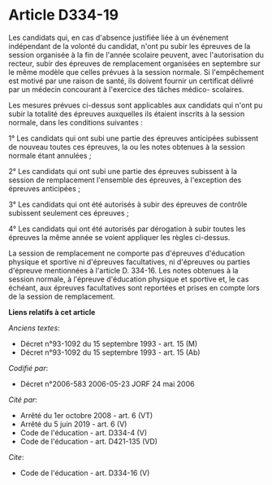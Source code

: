 # Article D334-19

Les candidats qui, en cas d'absence justifiée liée à un événement indépendant de la volonté du candidat, n'ont pu subir les
épreuves de la session organisée à la fin de l'année scolaire peuvent, avec l'autorisation du recteur, subir des épreuves de
remplacement organisées en septembre sur le même modèle que celles prévues à la session normale. Si l'empêchement est motivé
par une raison de santé, ils doivent fournir un certificat délivré par un médecin concourant à l'exercice des tâches médico-
scolaires. 

Les mesures prévues ci-dessus sont applicables aux candidats qui n'ont pu subir la totalité des épreuves auxquelles ils
étaient inscrits à la session normale, dans les conditions suivantes : 

1° Les candidats qui ont subi une partie des épreuves anticipées subissent de nouveau toutes ces épreuves, la ou les notes
obtenues à la session normale étant annulées ; 

2° Les candidats qui ont subi une partie des épreuves subissent à la session de remplacement l'ensemble des épreuves, à
l'exception des épreuves anticipées ; 

3° Les candidats qui ont été autorisés à subir des épreuves de contrôle subissent seulement ces épreuves ; 

4° Les candidats qui ont été autorisés par dérogation à subir toutes les épreuves la même année se voient appliquer les
règles ci-dessus. 

La session de remplacement ne comporte pas d'épreuves d'éducation physique et sportive ni d'épreuves facultatives, ni
d'épreuves ou parties d'épreuve mentionnées à l'article D. 334-16. Les notes obtenues à la session normale, à l'épreuve
d'éducation physique et sportive et, le cas échéant, aux épreuves facultatives sont reportées et prises en compte lors de la
session de remplacement.

**Liens relatifs à cet article**

_Anciens textes_:

  - Décret n°93-1092 du 15 septembre 1993 - art. 15 (M)
  - Décret n°93-1092 du 15 septembre 1993 - art. 15 (Ab)

_Codifié par_:

  - Décret n°2006-583 2006-05-23 JORF 24 mai 2006

_Cité par_:

  - Arrêté du 1er octobre 2008 - art. 6 (VT)
  - Arrêté du 5 juin 2019 - art. 6 (V)
  - Code de l'éducation - art. D334-4 (V)
  - Code de l'éducation - art. D421-135 (VD)

_Cite_:

  - Code de l'éducation - art. D334-16 (V)
